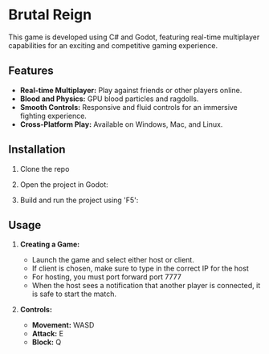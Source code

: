 # Brutal Reign

This game is developed using C# and Godot, featuring real-time multiplayer capabilities for an exciting and competitive gaming experience.

## Features

- **Real-time Multiplayer:** Play against friends or other players online.
- **Blood and Physics:** GPU blood particles and ragdolls.
- **Smooth Controls:** Responsive and fluid controls for an immersive fighting experience.
- **Cross-Platform Play:** Available on Windows, Mac, and Linux.

## Installation

1. Clone the repo

2. Open the project in Godot:

3. Build and run the project using 'F5':

## Usage

1. **Creating a Game:**
    - Launch the game and select either host or client.
    - If client is chosen, make sure to type in the correct IP for the host
    - For hosting, you must port forward port 7777
    - When the host sees a notification that another player is connected, it is safe to start the match.

3. **Controls:**
    - **Movement:** WASD
    - **Attack:** E
    - **Block:** Q
